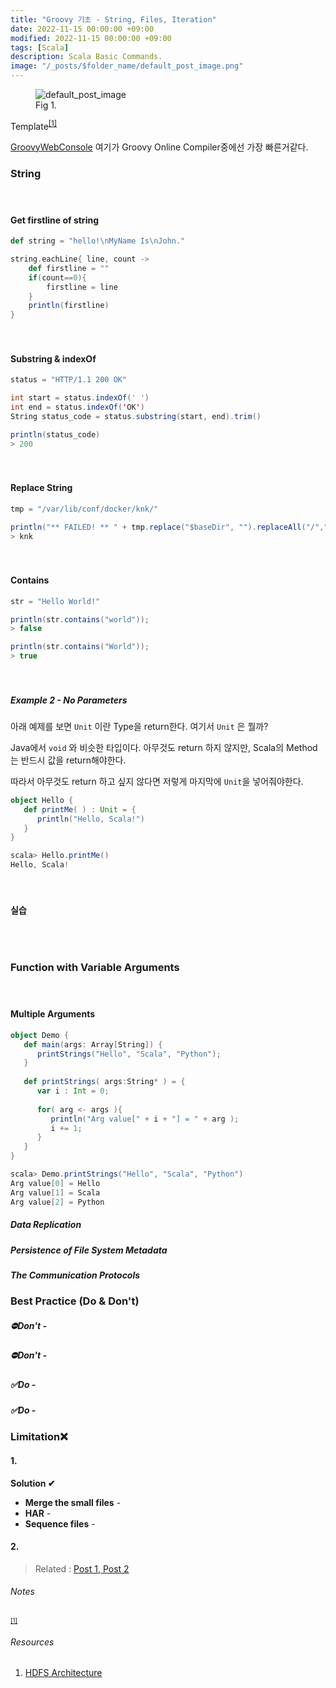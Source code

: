 ```yaml
---
title: "Groovy 기초 - String, Files, Iteration"
date: 2022-11-15 00:00:00 +09:00
modified: 2022-11-15 00:00:00 +09:00
tags: [Scala]
description: Scala Basic Commands. 
image: "/_posts/$folder_name/default_post_image.png"
---
```


<figure>
<img src="https://raw.githubusercontent.com/avoholo/avoholo.github.io/master/_posts/Template_concept-notes-detail/default_post_image.png" alt="default_post_image">
<figcaption>Fig 1. </figcaption>
</figure>




Template<sup id="medium">[[1]](#medium-ref)</sup>



[GroovyWebConsole](https://groovyconsole.appspot.com) 여기가 Groovy Online Compiler중에선 가장 빠른거같다.





### String

<hr style="height:20px; visibility:hidden;" />

#### Get firstline of string

~~~scala
def string = "hello!\nMyName Is\nJohn."

string.eachLine{ line, count ->
	def firstline = ""
	if(count==0){
		firstline = line
	}
	println(firstline)
}
~~~

<hr style="height:20px; visibility:hidden;" />

#### Substring & indexOf

~~~scala
status = "HTTP/1.1 200 OK"

int start = status.indexOf(' ')
int end = status.indexOf('OK')
String status_code = status.substring(start, end).trim()

println(status_code)
> 200
~~~

<hr style="height:20px; visibility:hidden;" />

#### Replace String

~~~scala
tmp = "/var/lib/conf/docker/knk/"

println("** FAILED! ** " + tmp.replace("$baseDir", "").replaceAll("/",""))
> knk
~~~

<hr style="height:20px; visibility:hidden;" />

#### Contains

~~~scala
str = "Hello World!"

println(str.contains("world"));
> false

println(str.contains("World"));
> true
~~~

<hr style="height:20px; visibility:hidden;" />



##### Example 2 - No Parameters

아래 예제를 보면 `Unit` 이란 Type을 return한다. 여기서 `Unit` 은 뭘까?

Java에서 `void` 와 비슷한 타입이다. 아무것도 return 하지 않지만, Scala의 Method는 반드시 값을 return해야한다.

따라서 아무것도 return 하고 싶지 않다면 저렇게 마지막에 `Unit`을 넣어줘야한다.

~~~scala
object Hello {
   def printMe( ) : Unit = {
      println("Hello, Scala!")
   }
}

scala> Hello.printMe()
Hello, Scala!
~~~




<hr style="height:20px; visibility:hidden;" />

#### 실습

~~~scala
~~~

<br>

### Function with Variable Arguments

<hr style="height:20px; visibility:hidden;" />

#### Multiple Arguments

~~~scala
object Demo {
   def main(args: Array[String]) {
      printStrings("Hello", "Scala", "Python");
   }
   
   def printStrings( args:String* ) = {
      var i : Int = 0;
      
      for( arg <- args ){
         println("Arg value[" + i + "] = " + arg );
         i += 1;
      }
   }
}

scala> Demo.printStrings("Hello", "Scala", "Python")
Arg value[0] = Hello
Arg value[1] = Scala
Arg value[2] = Python
~~~





##### Data Replication





##### Persistence of File System Metadata





##### The Communication Protocols





### Best Practice (Do & Don't)

##### &#9940;Don't - 

##### &#9940;Don't - 

##### &#9989;Do - 

##### &#9989;Do -



### Limitation&#10060;

#### 1. 



**Solution &#10004;** 

- **Merge the small files** - 
- **HAR** - 
- **Sequence files** -

#### 2. 



> Related :
> <a href="/concept-notes">Post 1, </a> 
> <a href="/concept-notes">Post 2</a> 




###### Notes
<small id="medium-ref"><sup>[[1]](#medium)</sup> </small>

###### Resources
1. [HDFS Architecture](https://hadoop.apache.org/docs/current/hadoop-project-dist/hadoop-hdfs/HdfsDesign.html)